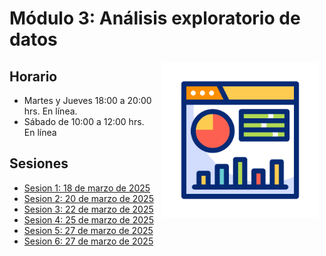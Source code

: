 # Módulo 3: Análisis exploratorio de datos

<img src="imagenes/image.gif" align="right" height="250" width="250" hspace="10">

## Horario

+ Martes y Jueves 18:00 a 20:00 hrs. En línea.
+ Sábado de 10:00 a 12:00 hrs. En línea

## Sesiones 
- [Sesion 1: 18 de marzo de 2025](./sesion01)
- [Sesion 2: 20 de marzo de 2025](./sesion02)
- [Sesion 3: 22 de marzo de 2025](./sesion03)
- [Sesion 4: 25 de marzo de 2025](./sesion04)
- [Sesion 5: 27 de marzo de 2025](./sesion05)
- [Sesion 6: 27 de marzo de 2025](./sesion06)
